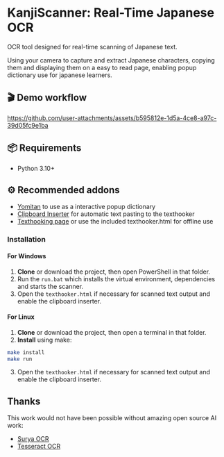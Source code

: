 # KanjiScanner: Real-Time Japanese OCR

OCR tool designed for real-time scanning of Japanese text. 

Using your camera to capture and extract Japanese characters, copying them and displaying them on a easy to read page, enabling popup dictionary use for japanese learners.

## 🎬 Demo workflow

https://github.com/user-attachments/assets/b595812e-1d5a-4ce8-a97c-39d05fc9e1ba

## 📦 Requirements

- Python 3.10+

## ⚙️ Recommended addons

- [Yomitan](https://github.com/yomidevs/yomitan) to use as a interactive popup dictionary
- [Clipboard Inserter](https://chromewebstore.google.com/detail/clipboard-inserter/deahejllghicakhplliloeheabddjajm?hl=en-US) for automatic text pasting to the texthooker
- [Texthooking page](https://anacreondjt.gitlab.io/texthooker.html) or use the included texthooker.html for offline use

### Installation

#### For Windows

1. **Clone** or download the project, then open PowerShell in that folder.  
2. Run the `run.bat` which installs the virtual environment, dependencies and starts the scanner.
3. Open the `texthooker.html` if necessary for scanned text output and enable the clipboard inserter.

#### For Linux

1. **Clone** or download the project, then open a terminal in that folder.  
2. **Install** using make:
```bash
make install  
make run       
```
3. Open the `texthooker.html` if necessary for scanned text output and enable the clipboard inserter.

## Thanks

This work would not have been possible without amazing open source AI work:
- [Surya OCR](https://github.com/VikParuchuri/surya) 
- [Tesseract OCR](https://github.com/tesseract-ocr/tesseract)
